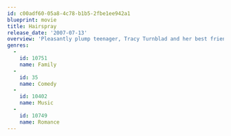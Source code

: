```yaml
---
id: c00adf60-05a8-4c78-b1b5-2fbe1ee942a1
blueprint: movie
title: Hairspray
release_date: '2007-07-13'
overview: 'Pleasantly plump teenager, Tracy Turnblad and her best friend, Penny Pingleton audition to be on The Corny Collins Show – and Tracy wins. But when scheming Amber Von Tussle and her mother plot to destroy Tracy, it turns to chaos.'
genres:
  -
    id: 10751
    name: Family
  -
    id: 35
    name: Comedy
  -
    id: 10402
    name: Music
  -
    id: 10749
    name: Romance
---
```

